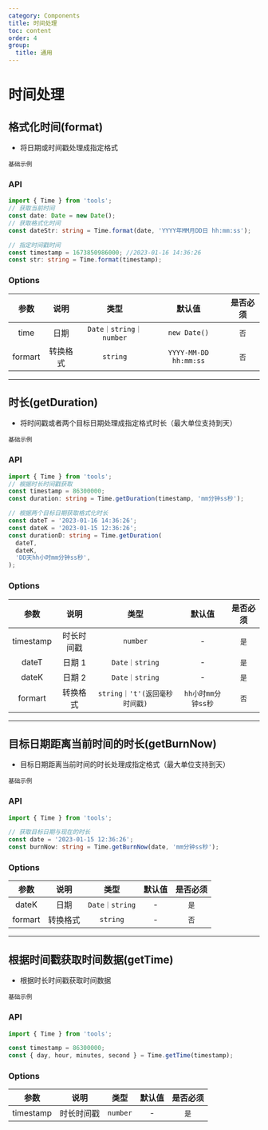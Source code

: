 ```yaml
---
category: Components
title: 时间处理
toc: content
order: 4
group:
  title: 通用
---
```


# 时间处理

## 格式化时间(format)

- 将日期或时间戳处理成指定格式

<code src='./demo/formartTime.tsx'>基础示例</code>

### API

```ts
import { Time } from 'tools';
// 获取当前时间
const date: Date = new Date();
// 获取格式化时间
const dateStr: string = Time.format(date, 'YYYY年MM月DD日 hh:mm:ss');

// 指定时间戳时间
const timestamp = 1673850986000; //2023-01-16 14:36:26
const str: string = Time.format(timestamp);
```

### Options

|  参数   |   说明   |          类型          |        默认值         | 是否必须 |
| :-----: | :------: | :--------------------: | :-------------------: | :------: |
|  time   |   日期   | `Date｜string｜number` |     `new Date()`      |   `否`   |
| formart | 转换格式 |        `string`        | `YYYY-MM-DD hh:mm:ss` |   `否`   |

---

## 时长(getDuration)

- 将时间戳或者两个目标日期处理成指定格式时长（最大单位支持到天）

<code src='./demo/getDuration.tsx'>基础示例</code>

### API

```ts
import { Time } from 'tools';
// 根据时长时间戳获取
const timestamp = 86300000;
const duration: string = Time.getDuration(timestamp, 'mm分钟ss秒');

// 根据两个目标日期获取格式化时长
const dateT = '2023-01-16 14:36:26';
const dateK = '2023-01-15 12:36:26';
const durationD: string = Time.getDuration(
  dateT,
  dateK,
  'DD天hh小时mm分钟ss秒',
);
```

### Options

|   参数    |    说明    |             类型              |       默认值       | 是否必须 |
| :-------: | :--------: | :---------------------------: | :----------------: | :------: |
| timestamp | 时长时间戳 |           `number`            |         -          |   `是`   |
|   dateT   |   日期 1   |        `Date｜string`         |         -          |   `是`   |
|   dateK   |   日期 2   |        `Date｜string`         |         -          |   `是`   |
|  formart  |  转换格式  | `string｜'t'(返回毫秒时间戳)` | `hh小时mm分钟ss秒` |   `否`   |

---

## 目标日期距离当前时间的时长(getBurnNow)

- 目标日期距离当前时间的时长处理成指定格式（最大单位支持到天）

<code src='./demo/getBurnNow.tsx'>基础示例</code>

### API

```ts
import { Time } from 'tools';

// 获取目标日期与现在的时长
const date = '2023-01-15 12:36:26';
const burnNow: string = Time.getBurnNow(date, 'mm分钟ss秒');
```

### Options

|  参数   |   说明   |      类型      | 默认值 | 是否必须 |
| :-----: | :------: | :------------: | :----: | :------: |
|  dateK  |   日期   | `Date｜string` |   -    |   `是`   |
| formart | 转换格式 |    `string`    |   -    |   `否`   |

---

## 根据时间戳获取时间数据(getTime)

- 根据时长时间戳获取时间数据

<code src='./demo/getTime.tsx'>基础示例</code>

### API

```ts
import { Time } from 'tools';

const timestamp = 86300000;
const { day, hour, minutes, second } = Time.getTime(timestamp);
```

### Options

|   参数    |    说明    |   类型   | 默认值 | 是否必须 |
| :-------: | :--------: | :------: | :----: | :------: |
| timestamp | 时长时间戳 | `number` |   -    |   `是`   |
